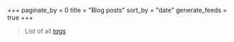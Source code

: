 +++
paginate_by = 0
title = "Blog posts"
sort_by = "date"
generate_feeds = true
+++

> List of all *[tags](/tags)*
